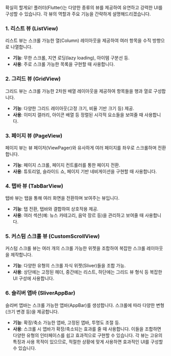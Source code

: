 확실히 할게요! 플러터(Flutter)는 다양한 종류의 뷰를 제공하여 유연하고 강력한 UI를 구성할 수 있습니다. 각 뷰의 역할과 주요 기능을 간략하게 설명해드리겠습니다.
### 1. 리스트 뷰 (ListView)
리스트 뷰는 스크롤 가능한 열(Column) 레이아웃을 제공하여 여러 항목을 수직 방향으로 나열합니다.
- **기능**: 무한 스크롤, 지연 로딩(lazy loading), 아이템 구분선 등.
- **사용**: 주로 스크롤 가능한 목록을 구현할 때 사용합니다.
### 2. 그리드 뷰 (GridView)
그리드 뷰는 스크롤 가능한 2차원 배열 레이아웃을 제공하여 항목들을 행과 열로 구성합니다.
- **기능**: 다양한 그리드 레이아웃(고정 크기, 비율 기반 크기 등) 제공.
- **사용**: 이미지 갤러리, 아이콘 배열 등 정렬된 시각적 요소들을 보여줄 때 사용합니다.
### 3. 페이지 뷰 (PageView)
페이지 뷰는 뷰 페이저(ViewPager)와 유사하게 여러 페이지를 좌우로 스크롤하며 전환합니다.
- **기능**: 페이지 스크롤, 페이지 컨트롤러를 통한 페이지 전환.
- **사용**: 튜토리얼, 슬라이드 쇼, 페이지 기반 네비게이션을 구현할 때 사용합니다.
### 4. 탭바 뷰 (TabBarView)
탭바 뷰는 탭을 통해 여러 화면을 전환하며 보여주는 뷰입니다.
- **기능**: 탭 전환, 탭바와 결합하여 상호작용 제공.
- **사용**: 여러 섹션(예: 뉴스 카테고리, 음악 장르 등)을 관리하고 보여줄 때 사용합니다.
### 5. 커스텀 스크롤 뷰 (CustomScrollView)
커스텀 스크롤 뷰는 여러 개의 스크롤 가능한 위젯을 조합하여 복잡한 스크롤 레이아웃을 제작합니다.
- **기능**: 다양한 유형의 스크롤 자식 위젯(Sliver)들을 조합 가능.
- **사용**: 상단에는 고정된 헤더, 중간에는 리스트, 하단에는 그리드 뷰 형식 등 복잡한 UI 구성에 사용합니다.
### 6. 슬리버 앱바 (SliverAppBar)
슬리버 앱바는 스크롤 가능한 앱바(AppBar)를 생성합니다. 스크롤에 따라 다양한 변형(크기 변경 등)을 제공합니다.
- **기능**: 확장/축소 가능한 앱바, 고정된 앱바, 투명도 조절 등.
- **사용**: 스크롤 시 앱바가 확장/축소되는 효과를 줄 때 사용합니다.
이들을 조합하면 다양한 유형의 인터페이스를 쉽고 효과적으로 구현할 수 있습니다. 각 뷰는 고유의 특징과 사용 목적이 있으므로, 적절한 상황에 맞게 사용하면 효과적인 UI를 구성할 수 있습니다.